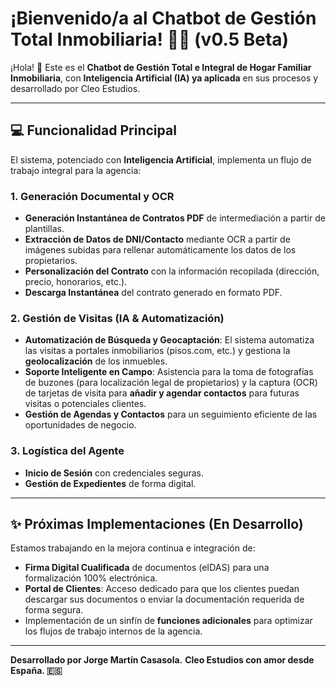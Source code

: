 # ¡Bienvenido/a al Chatbot de Gestión Total Inmobiliaria! 🚀🤖 (v0.5 Beta)

¡Hola! 👋 Este es el **Chatbot de Gestión Total e Integral de Hogar Familiar Inmobiliaria**, con **Inteligencia Artificial (IA) ya aplicada** en sus procesos y desarrollado por Cleo Estudios.

---

## 💻 Funcionalidad Principal

El sistema, potenciado con **Inteligencia Artificial**, implementa un flujo de trabajo integral para la agencia:

### 1. Generación Documental y OCR
* **Generación Instantánea de Contratos PDF** de intermediación a partir de plantillas.
* **Extracción de Datos de DNI/Contacto** mediante OCR a partir de imágenes subidas para rellenar automáticamente los datos de los propietarios.
* **Personalización del Contrato** con la información recopilada (dirección, precio, honorarios, etc.).
* **Descarga Instantánea** del contrato generado en formato PDF.

### 2. Gestión de Visitas (IA & Automatización)
* **Automatización de Búsqueda y Geocaptación**: El sistema automatiza las visitas a portales inmobiliarios (pisos.com, etc.) y gestiona la **geolocalización** de los inmuebles.
* **Soporte Inteligente en Campo**: Asistencia para la toma de fotografías de buzones (para localización legal de propietarios) y la captura (OCR) de tarjetas de visita para **añadir y agendar contactos** para futuras visitas o potenciales clientes.
* **Gestión de Agendas y Contactos** para un seguimiento eficiente de las oportunidades de negocio.

### 3. Logística del Agente
* **Inicio de Sesión** con credenciales seguras.
* **Gestión de Expedientes** de forma digital.

---

## ✨ Próximas Implementaciones (En Desarrollo)

Estamos trabajando en la mejora continua e integración de:
* **Firma Digital Cualificada** de documentos (eIDAS) para una formalización 100% electrónica.
* **Portal de Clientes**: Acceso dedicado para que los clientes puedan descargar sus documentos o enviar la documentación requerida de forma segura.
* Implementación de un sinfín de **funciones adicionales** para optimizar los flujos de trabajo internos de la agencia.

---

**Desarrollado por Jorge Martín Casasola.**
**Cleo Estudios con amor desde España. 🇪🇸**